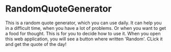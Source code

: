 # RandomQuoteGenerator

This is a random quote generator, which you can use daily. It can help you in a difficult time, when you have a lot of problems. Or when you want to get a food for thought. This is for you to decide how to use it. When you open this web application, you will see a button where written 'Random'. CLick it and get the quote of the day!

